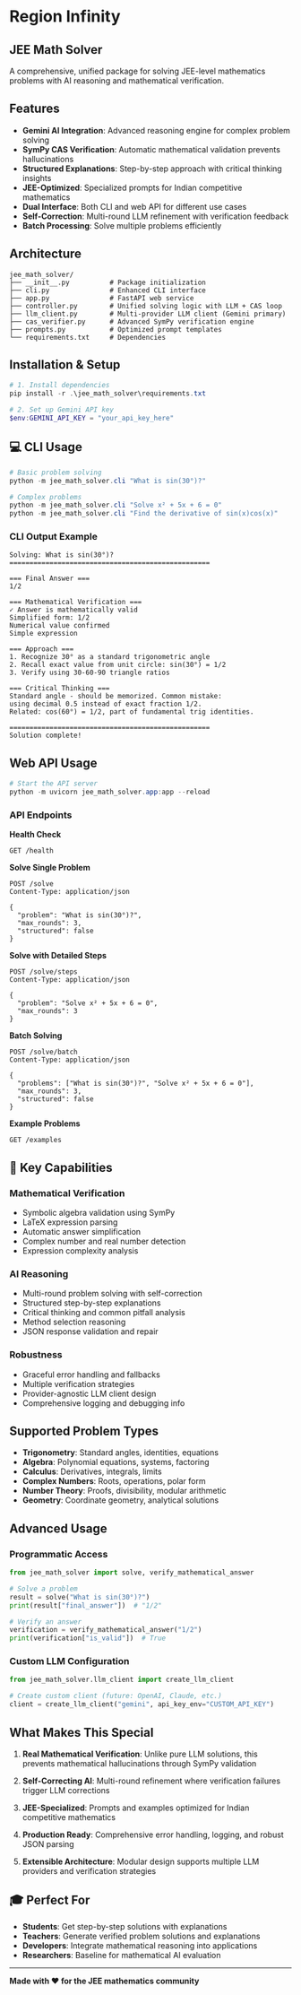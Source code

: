 # Region Infinity

## JEE Math Solver

A comprehensive, unified package for solving JEE-level mathematics problems with AI reasoning and mathematical verification.

## Features

- **Gemini AI Integration**: Advanced reasoning engine for complex problem solving
- **SymPy CAS Verification**: Automatic mathematical validation prevents hallucinations  
- **Structured Explanations**: Step-by-step approach with critical thinking insights
- **JEE-Optimized**: Specialized prompts for Indian competitive mathematics
- **Dual Interface**: Both CLI and web API for different use cases
- **Self-Correction**: Multi-round LLM refinement with verification feedback
- **Batch Processing**: Solve multiple problems efficiently

## Architecture

```
jee_math_solver/
├── __init__.py          # Package initialization
├── cli.py               # Enhanced CLI interface  
├── app.py               # FastAPI web service
├── controller.py        # Unified solving logic with LLM + CAS loop
├── llm_client.py        # Multi-provider LLM client (Gemini primary)
├── cas_verifier.py      # Advanced SymPy verification engine
├── prompts.py           # Optimized prompt templates
└── requirements.txt     # Dependencies
```

## Installation & Setup

```powershell
# 1. Install dependencies
pip install -r .\jee_math_solver\requirements.txt

# 2. Set up Gemini API key
$env:GEMINI_API_KEY = "your_api_key_here"
```

## 💻 CLI Usage

```powershell
# Basic problem solving
python -m jee_math_solver.cli "What is sin(30°)?"

# Complex problems  
python -m jee_math_solver.cli "Solve x² + 5x + 6 = 0"
python -m jee_math_solver.cli "Find the derivative of sin(x)cos(x)"
```

### CLI Output Example
```
Solving: What is sin(30°)?
==================================================

=== Final Answer ===
1/2

=== Mathematical Verification ===
✓ Answer is mathematically valid
Simplified form: 1/2
Numerical value confirmed
Simple expression

=== Approach ===
1. Recognize 30° as a standard trigonometric angle
2. Recall exact value from unit circle: sin(30°) = 1/2
3. Verify using 30-60-90 triangle ratios

=== Critical Thinking ===
Standard angle - should be memorized. Common mistake: 
using decimal 0.5 instead of exact fraction 1/2.
Related: cos(60°) = 1/2, part of fundamental trig identities.

==================================================
Solution complete!
```

## Web API Usage

```powershell
# Start the API server
python -m uvicorn jee_math_solver.app:app --reload
```

### API Endpoints

**Health Check**
```http
GET /health
```

**Solve Single Problem**  
```http
POST /solve
Content-Type: application/json

{
  "problem": "What is sin(30°)?",
  "max_rounds": 3,
  "structured": false
}
```

**Solve with Detailed Steps**
```http
POST /solve/steps
Content-Type: application/json

{
  "problem": "Solve x² + 5x + 6 = 0",
  "max_rounds": 3
}
```

**Batch Solving**
```http
POST /solve/batch
Content-Type: application/json

{
  "problems": ["What is sin(30°)?", "Solve x² + 5x + 6 = 0"],
  "max_rounds": 3,
  "structured": false
}
```

**Example Problems**
```http
GET /examples
```

## 🧪 Key Capabilities

### Mathematical Verification
- Symbolic algebra validation using SymPy
- LaTeX expression parsing  
- Automatic answer simplification
- Complex number and real number detection
- Expression complexity analysis

### AI Reasoning  
- Multi-round problem solving with self-correction
- Structured step-by-step explanations
- Critical thinking and common pitfall analysis
- Method selection reasoning
- JSON response validation and repair

### Robustness
- Graceful error handling and fallbacks
- Multiple verification strategies  
- Provider-agnostic LLM client design
- Comprehensive logging and debugging info

## Supported Problem Types

- **Trigonometry**: Standard angles, identities, equations
- **Algebra**: Polynomial equations, systems, factoring  
- **Calculus**: Derivatives, integrals, limits
- **Complex Numbers**: Roots, operations, polar form
- **Number Theory**: Proofs, divisibility, modular arithmetic
- **Geometry**: Coordinate geometry, analytical solutions

## Advanced Usage

### Programmatic Access
```python
from jee_math_solver import solve, verify_mathematical_answer

# Solve a problem
result = solve("What is sin(30°)?")
print(result["final_answer"])  # "1/2"

# Verify an answer
verification = verify_mathematical_answer("1/2")
print(verification["is_valid"])  # True
```

### Custom LLM Configuration
```python
from jee_math_solver.llm_client import create_llm_client

# Create custom client (future: OpenAI, Claude, etc.)
client = create_llm_client("gemini", api_key_env="CUSTOM_API_KEY")
```

## What Makes This Special

1. **Real Mathematical Verification**: Unlike pure LLM solutions, this prevents mathematical hallucinations through SymPy validation

2. **Self-Correcting AI**: Multi-round refinement where verification failures trigger LLM corrections  

3. **JEE-Specialized**: Prompts and examples optimized for Indian competitive mathematics

4. **Production Ready**: Comprehensive error handling, logging, and robust JSON parsing

5. **Extensible Architecture**: Modular design supports multiple LLM providers and verification strategies

## 🎓 Perfect For

- **Students**: Get step-by-step solutions with explanations
- **Teachers**: Generate verified problem solutions and explanations  
- **Developers**: Integrate mathematical reasoning into applications
- **Researchers**: Baseline for mathematical AI evaluation

---

**Made with ❤️ for the JEE mathematics community**
